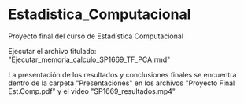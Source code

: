 # Estadistica_Computacional
Proyecto final del curso de Estadística Computacional

Ejecutar el archivo titulado: "Ejecutar_memoria_calculo_SP1669_TF_PCA.rmd"

La presentación de los resultados y conclusiones finales se encuentra 
dentro de la carpeta "Presentaciones" 
en los archivos "Proyecto Final Est.Comp.pdf" y el video "SP1669_resultados.mp4"

